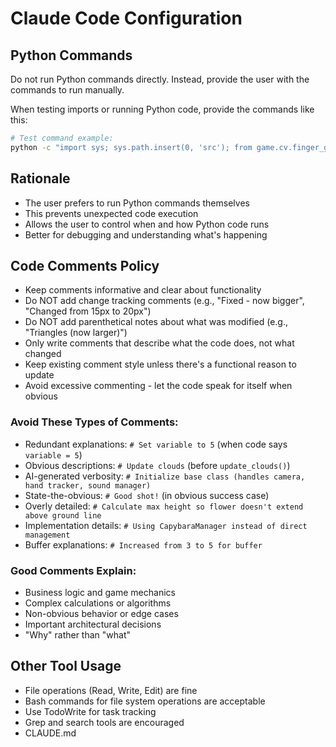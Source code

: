 # Claude Code Configuration

## Python Commands
Do not run Python commands directly. Instead, provide the user with the commands to run manually.

When testing imports or running Python code, provide the commands like this:

```bash
# Test command example:
python -c "import sys; sys.path.insert(0, 'src'); from game.cv.finger_gun_detection import EnhancedHandTracker; print('Import successful')"
```

## Rationale
- The user prefers to run Python commands themselves
- This prevents unexpected code execution
- Allows the user to control when and how Python code runs
- Better for debugging and understanding what's happening

## Code Comments Policy
- Keep comments informative and clear about functionality
- Do NOT add change tracking comments (e.g., "Fixed - now bigger", "Changed from 15px to 20px")
- Do NOT add parenthetical notes about what was modified (e.g., "Triangles (now larger)")
- Only write comments that describe what the code does, not what changed
- Keep existing comment style unless there's a functional reason to update
- Avoid excessive commenting - let the code speak for itself when obvious

### Avoid These Types of Comments:
- Redundant explanations: `# Set variable to 5` (when code says `variable = 5`)
- Obvious descriptions: `# Update clouds` (before `update_clouds()`)
- AI-generated verbosity: `# Initialize base class (handles camera, hand tracker, sound manager)`
- State-the-obvious: `# Good shot!` (in obvious success case)  
- Overly detailed: `# Calculate max height so flower doesn't extend above ground line`
- Implementation details: `# Using CapybaraManager instead of direct management`
- Buffer explanations: `# Increased from 3 to 5 for buffer`

### Good Comments Explain:
- Business logic and game mechanics
- Complex calculations or algorithms  
- Non-obvious behavior or edge cases
- Important architectural decisions
- "Why" rather than "what"

## Other Tool Usage
- File operations (Read, Write, Edit) are fine
- Bash commands for file system operations are acceptable
- Use TodoWrite for task tracking
- Grep and search tools are encouraged
- CLAUDE.md